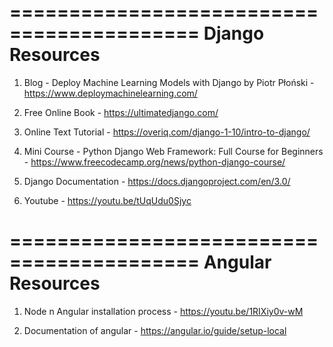 ==========================================
Django Resources
==========================================

1. Blog - Deploy Machine Learning Models with Django by Piotr Płoński -https://www.deploymachinelearning.com/

2. Free Online Book - https://ultimatedjango.com/

3. Online Text Tutorial - https://overiq.com/django-1-10/intro-to-django/

4. Mini Course - Python Django Web Framework:
Full Course for Beginners - https://www.freecodecamp.org/news/python-django-course/

5. Django Documentation - https://docs.djangoproject.com/en/3.0/

6. Youtube - https://youtu.be/tUqUdu0Sjyc

==========================================
Angular Resources
==========================================

1. Node n Angular installation process - https://youtu.be/1RIXiy0v-wM

2. Documentation of angular - https://angular.io/guide/setup-local

